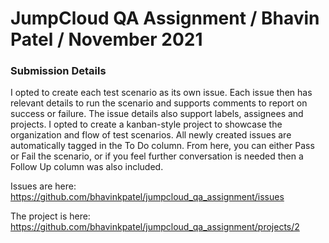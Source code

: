 # JumpCloud QA Assignment / Bhavin Patel / November 2021

### Submission Details
I opted to create each test scenario as its own issue. Each issue then has relevant details to run the scenario and supports comments to report on success or failure. The issue details also support labels, assignees and projects. I opted to create a kanban-style project to showcase the organization and flow of test scenarios. All newly created issues are automatically tagged in the To Do column. From here, you can either Pass or Fail the scenario, or if you feel further conversation is needed then a Follow Up column was also included. 

Issues are here: https://github.com/bhavinkpatel/jumpcloud_qa_assignment/issues

The project is here: https://github.com/bhavinkpatel/jumpcloud_qa_assignment/projects/2
